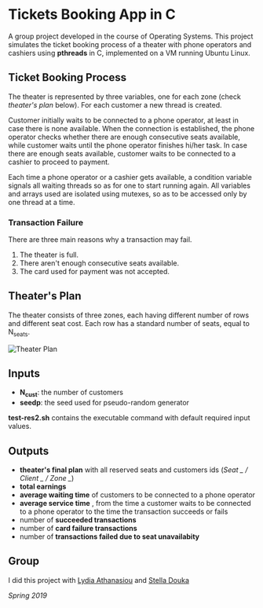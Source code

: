 # Tickets Booking App in C
A group project developed in the course of Operating Systems. This project simulates the ticket booking process of a theater with phone operators and cashiers using **pthreads**  in C, implemented on a VM running Ubuntu Linux. 

## Ticket Booking Process
The theater is represented by three variables, one for each zone (check *theater's plan* below). For each customer a new thread is created. 

Customer initially waits to be connected to a phone operator, at least in case there is none available. When the connection is established, the phone operator checks whether there are enough consecutive seats available, while customer waits until the phone operator finishes hi/her task. In case there are enough seats available, customer waits to be connected to a cashier to proceed to payment. 

Each time a phone operator or a cashier gets available, a condition variable signals all waiting threads so as for one to start running again. All variables and arrays used are isolated using mutexes, so as to be accessed only by one thread at a time. 

### Transaction Failure
There are three main reasons why a transaction may fail.
1. The theater is full.
2. There aren't enough consecutive seats available.
3. The card used for payment was not accepted.

## Theater's Plan
The theater consists of three zones, each having different number of rows and different seat cost. Each row has a standard number of seats, equal to N<sub>seats</sub>.

![Theater Plan](https://github.com/themelinaKz/UniWork/blob/master/Tickets%20Booking%20App%20in%20C/theater_plan.png)

## Inputs
- **N<sub>cust</sub>**: the number of customers
- **seedp**: the seed used for pseudo-random generator

**test-res2.sh** contains the executable command with default required input values. 

## Outputs
- **theater's final plan** with all reserved seats and customers ids (*Seat _ / Client _ / Zone _*)
- **total earnings**
- **average waiting time** of customers to be connected to a phone operator
- **average service time** , from the time a customer waits to be connected to a phone operator to the time the transaction succeeds or fails
- number of **succeeded transactions**
- number of **card failure transactions**
- number of **transactions failed due to seat unavailabity**

## Group
I did this project with [Lydia Athanasiou](https://github.com/lydia-ath) and [Stella Douka](https://github.com/stelladk)

*Spring 2019*